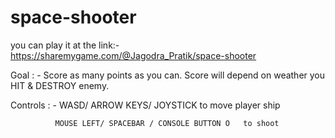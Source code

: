 # space-shooter

you can play it at the link:-https://sharemygame.com/@Jagodra_Pratik/space-shooter

Goal : -   Score as many points as you can. Score will depend on weather you HIT & DESTROY enemy.

Controls : -  WASD/ ARROW KEYS/ JOYSTICK    to move player ship

              MOUSE LEFT/ SPACEBAR / CONSOLE BUTTON O   to shoot
